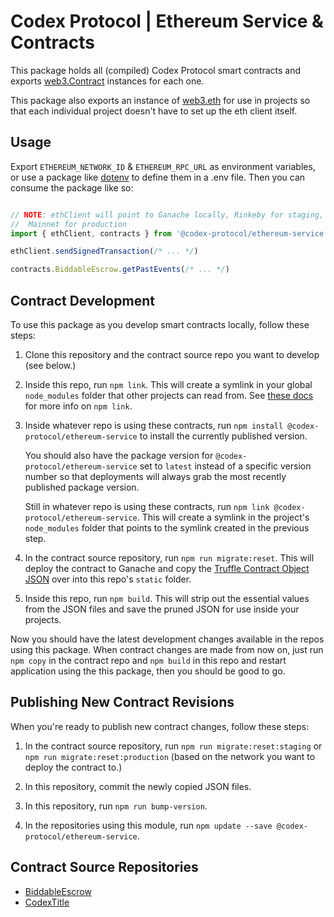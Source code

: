 # Codex Protocol | Ethereum Service & Contracts

This package holds all (compiled) Codex Protocol smart contracts and exports
[web3.Contract](http://web3js.readthedocs.io/en/1.0/web3-eth-contract.html)
instances for each one.

This package also exports an instance of
[web3.eth](http://web3js.readthedocs.io/en/1.0/web3-eth.html) for use in
projects so that each individual project doesn't have to set up the eth client
itself.


## Usage

Export `ETHEREUM_NETWORK_ID` & `ETHEREUM_RPC_URL` as environment variables, or
use a package like [dotenv](https://www.npmjs.com/package/dotenv) to define them
in a .env file. Then you can consume the package like so:

```javascript

// NOTE: ethClient will point to Ganache locally, Rinkeby for staging, and
//  Mainnet for production
import { ethClient, contracts } from '@codex-protocol/ethereum-service'

ethClient.sendSignedTransaction(/* ... */)

contracts.BiddableEscrow.getPastEvents(/* ... */)

```


## Contract Development

To use this package as you develop smart contracts locally, follow these steps:

1. Clone this repository and the contract source repo you want to develop
   (see below.)

1. Inside this repo, run `npm link`. This will create a symlink in your global
   `node_modules` folder that other projects can read from. See
   [these docs](https://docs.npmjs.com/cli/link) for more info on `npm link`.

1. Inside whatever repo is using these contracts, run
   `npm install @codex-protocol/ethereum-service` to install the currently
   published version.

   You should also have the package version for
   `@codex-protocol/ethereum-service` set to `latest` instead of a specific
   version number so that deployments will always grab the most recently
   published package version.

   Still in whatever repo is using these contracts, run
   `npm link @codex-protocol/ethereum-service`. This will create a symlink in
   the project's `node_modules` folder that points to the symlink created in the
   previous step.

1. In the contract source repository, run `npm run migrate:reset`. This will
   deploy the contract to Ganache and copy the
   [Truffle Contract Object JSON](https://github.com/trufflesuite/truffle-contract-schema)
   over into this repo's `static` folder.

1. Inside this repo, run `npm build`. This will strip out the essential values
   from the JSON files and save the pruned JSON for use inside your projects.

Now you should have the latest development changes available in the repos using
this package. When contract changes are made from now on, just run `npm copy` in
the contract repo and `npm build` in this repo and restart application using the
this package, then you should be good to go.


## Publishing New Contract Revisions

When you're ready to publish new contract changes, follow these steps:

1. In the contract source repository, run `npm run migrate:reset:staging` or
   `npm run migrate:reset:production` (based on the network you want to deploy
   the contract to.)

1. In this repository, commit the newly copied JSON files.

1. In this repository, run `npm run bump-version`.

1. In the repositories using this module, run
   `npm update --save @codex-protocol/ethereum-service`.

## Contract Source Repositories
- [BiddableEscrow](https://github.com/codex-protocol/contract.biddable-escrow)
- [CodexTitle](https://github.com/codex-protocol/contract.codex-title)
